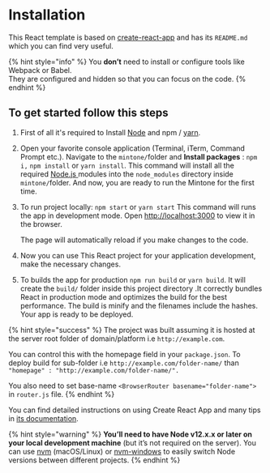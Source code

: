 # Installation

This React template is based on [create-react-app](https://github.com/facebook/create-react-app) and has its `README.md` which you can find very useful.

{% hint style="info" %}
You **don’t** need to install or configure tools like Webpack or Babel.  
They are configured and hidden so that you can focus on the code.
{% endhint %}

## To get started follow this steps

1. First of all it's required to Install [Node](https://nodejs.org/en/) and npm / [yarn](https://yarnpkg.com/lang/en/).
2. Open your favorite console application \(Terminal, iTerm, Command Prompt etc.\). Navigate to the `mintone/`folder and **Install packages**  : `npm i,` `npm install` or `yarn install`. This command will install all the required [Node.js ](https://nodejs.org/en/)modules into the `node_modules` directory inside `mintone/`folder. And now, you are ready to run the Mintone for the first time.
3. To run project locally: `npm start` or `yarn start` This command will runs the app in development mode. Open [http://localhost:3000](http://localhost:3000/) to view it in the browser.

   The page will automatically reload if you make changes to the code.

4. Now you can use This React project for your application development, make the necessary changes.
5. To builds the app for production `npm run build` or `yarn build`. It will create the `build/` folder inside  this project directory .It correctly bundles React in production mode and optimizes the build for the best performance. The build is minify and the filenames include the hashes. Your app is ready to be deployed.

{% hint style="success" %}
The project was built assuming it is hosted at the server root folder of domain/platform i.e `http://example.com`.

You can control this with the homepage field in your `package.json`. To deploy build for sub-folder i.e `http://example.com/folder-name/` than `"homepage" : "http://example.com/folder-name/".`

You also need to set base-name `<BrowserRouter basename="folder-name">` in `router.js` file.
{% endhint %}

You can find detailed instructions on using Create React App and many tips in [its documentation](https://facebook.github.io/create-react-app/).

{% hint style="warning" %}
**You’ll need to have Node v12.x.x or later on your local development machine** \(but it’s not required on the server\). You can use [nvm](https://github.com/creationix/nvm#installation) \(macOS/Linux\) or [nvm-windows](https://github.com/coreybutler/nvm-windows#node-version-manager-nvm-for-windows) to easily switch Node versions between different projects.
{% endhint %}

